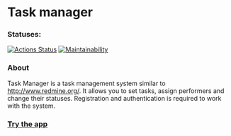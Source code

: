 #  Task manager

### Statuses:
[![Actions Status](https://github.com/Aluwian/python-project-52/workflows/hexlet-check/badge.svg)](https://github.com/Aluwian/python-project-52/actions)
[![Maintainability](https://api.codeclimate.com/v1/badges/773952f38b86d5b94a89/maintainability)](https://codeclimate.com/github/Aluwian/python-project-52/maintainability)

### About
Task Manager is a task management system similar to http://www.redmine.org/. It allows you to set tasks, assign performers and change their statuses. Registration and authentication is required to work with the system.

### [Try the app](https://task-manager-fl6b.onrender.com/)
